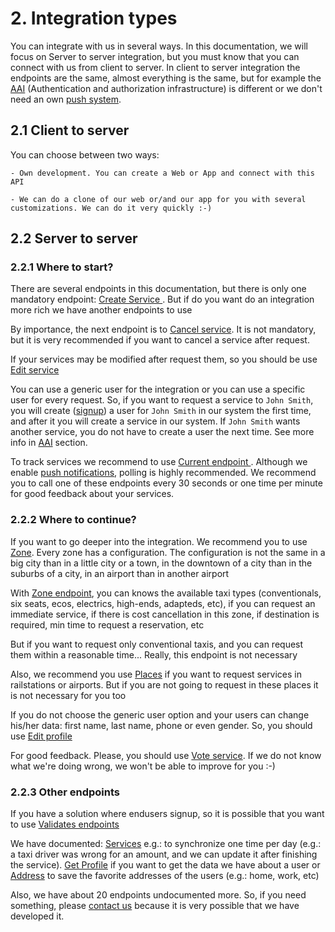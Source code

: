 # 2. Integration types

You can integrate with us in several ways. In this documentation, we will focus on Server to server integration, but you must know that you can connect with us from client to server. In client to server integration the endpoints are the same, almost everything is the same, but for example the <a href="#5-authentication-authorization-amp-impersonate">AAI</a> (Authentication and authorization infrastructure) is different or we don't need an own <a href="#13-push-notifications">push system</a>.

## 2.1 Client to server

You can choose between two ways:

    - Own development. You can create a Web or App and connect with this API
    
    - We can do a clone of our web or/and our app for you with several customizations. We can do it very quickly :-)


## 2.2 Server to server


### 2.2.1 Where to start?

There are several endpoints in this documentation, but there is only one mandatory endpoint: <a href="#10-1-create-service"> Create Service </a>. But if do you want do an integration more rich we have another endpoints to use

By importance, the next endpoint is to <a href="#10-5-cancel">Cancel service</a>. It is not mandatory, but it is very recommended if you want to cancel a service after request.

If your services may be modified after request them, so you should be use <a href="10-2-edit"> Edit service </a>

You can use a generic user for the integration or you can use a specific user for every request. So, if you want to request a service to `John Smith`, you will create (<a href="#6-signup">signup</a>) a user for `John Smith` in our system the first time, and after it you will create a service in our system. If `John Smith` wants another service, you do not have to create a user the next time. See more info in <a href="#5-authentication-authorization-amp-impersonate">AAI</a> section.

To track services we recommend to use <a href="#10-3-current"> Current endpoint </a>. Although we enable <a href="#13-push-notifications"> push notifications</a>, polling is highly recommended. We recommend you to call one of these endpoints every 30 seconds or one time per minute for good feedback about your services.

### 2.2.2 Where to continue?

If you want to go deeper into the integration. We recommend you to use <a href="9-zone">Zone</a>. Every zone has a configuration. The configuration is not the same in a big city than in a little city or a town, in the downtown of a city than in the suburbs of a city, in an airport than in another airport

With <a href="9-zone">Zone endpoint</a>, you can knows the available taxi types (conventionals, six seats, ecos, electrics, high-ends, adapteds, etc), if you can request an immediate service, if there is cost cancellation in this zone, if destination is required, min time to request a reservation, etc

But if you want to request only conventional taxis, and you can request them within a reasonable time... Really, this endpoint is not necessary

Also, we recommend you use <a href="11-places">Places</a> if you want to request services in railstations or airports. But if you are not going to request in these places it is not necessary for you too

If you do not choose the generic user option and your users can change his/her data: first name, last name, phone or even gender. So, you should use <a href="#8-2-edit-profile"> Edit profile</a>

For good feedback. Please, you should use <a href="#10-6-vote-optional">Vote service</a>. If we do not know what we're doing wrong, we won't be able to improve for you :-)


### 2.2.3 Other endpoints

If you have a solution where endusers signup, so it is possible that you want to use <a href="#7-validates">Validates endpoints</a>

We have documented: <a href="#10-4-services">Services</a> e.g.: to synchronize one time per day (e.g.: a taxi driver was wrong for an amount, and we can update it after finishing the service). <a href="#8-1-get-profile">Get Profile</a> if you want to get the data we have about a user or <a href="#12-address">Address</a> to save the favorite addresses of the users (e.g.: home, work, etc)

Also, we have about 20 endpoints undocumented more. So, if you need something, please <a href="mailto:integrations@joinup.es">contact us</a> because it is very possible that we have developed it.